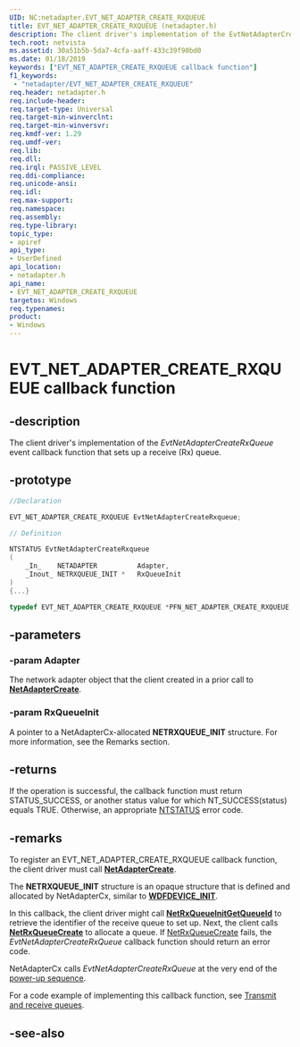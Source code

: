 ```yaml
---
UID: NC:netadapter.EVT_NET_ADAPTER_CREATE_RXQUEUE
title: EVT_NET_ADAPTER_CREATE_RXQUEUE (netadapter.h)
description: The client driver's implementation of the EvtNetAdapterCreateRxQueue event callback function that sets up a receive (Rx) queue.
tech.root: netvista
ms.assetid: 30a51b5b-5da7-4cfa-aaff-433c39f90bd0
ms.date: 01/18/2019
keywords: ["EVT_NET_ADAPTER_CREATE_RXQUEUE callback function"]
f1_keywords:
 - "netadapter/EVT_NET_ADAPTER_CREATE_RXQUEUE"
req.header: netadapter.h
req.include-header:
req.target-type: Universal
req.target-min-winverclnt:
req.target-min-winversvr:
req.kmdf-ver: 1.29
req.umdf-ver:
req.lib:
req.dll:
req.irql: PASSIVE_LEVEL
req.ddi-compliance:
req.unicode-ansi:
req.idl:
req.max-support:
req.namespace:
req.assembly:
req.type-library: 
topic_type: 
- apiref
api_type: 
- UserDefined
api_location:
- netadapter.h
api_name: 
- EVT_NET_ADAPTER_CREATE_RXQUEUE
targetos: Windows
req.typenames: 
product:
- Windows
---
```


# EVT_NET_ADAPTER_CREATE_RXQUEUE callback function


## -description



The client driver's implementation of the *EvtNetAdapterCreateRxQueue* event callback function that sets up a receive (Rx) queue.

## -prototype

```c++
//Declaration

EVT_NET_ADAPTER_CREATE_RXQUEUE EvtNetAdapterCreateRxqueue; 

// Definition

NTSTATUS EvtNetAdapterCreateRxqueue 
(
	_In_    NETADAPTER          Adapter,
	_Inout_ NETRXQUEUE_INIT *   RxQueueInit
)
{...}

typedef EVT_NET_ADAPTER_CREATE_RXQUEUE *PFN_NET_ADAPTER_CREATE_RXQUEUE;
```

## -parameters

### -param Adapter 

The network adapter object that the client created in a prior call to [**NetAdapterCreate**](nf-netadapter-netadaptercreate.md).

### -param RxQueueInit 

A pointer to a NetAdapterCx-allocated **NETRXQUEUE_INIT** structure. For more information, see the Remarks section.


## -returns

If the operation is successful, the callback function must return STATUS_SUCCESS, or another status value for which NT_SUCCESS(status) equals TRUE. Otherwise, an appropriate [NTSTATUS](https://docs.microsoft.com/windows-hardware/drivers/kernel/ntstatus-values) error code.

## -remarks

To register an EVT_NET_ADAPTER_CREATE_RXQUEUE callback function, the client driver must call [**NetAdapterCreate**](nf-netadapter-netadaptercreate.md).

The **NETRXQUEUE_INIT** structure is an opaque structure that is defined and allocated by NetAdapterCx, similar to [**WDFDEVICE_INIT**](https://docs.microsoft.com/windows-hardware/drivers/wdf/wdfdevice_init).

In this callback, the client driver might call [**NetRxQueueInitGetQueueId**](../netrxqueue/nf-netrxqueue-netrxqueueinitgetqueueid.md) to retrieve the identifier of the receive queue to set up. Next, the client calls [**NetRxQueueCreate**](../netrxqueue/nf-netrxqueue-netrxqueuecreate.md) to allocate a queue. If [NetRxQueueCreate](../netrxqueue/nf-netrxqueue-netrxqueuecreate.md) fails, the *EvtNetAdapterCreateRxQueue* callback function should return an error code.

NetAdapterCx calls *EvtNetAdapterCreateRxQueue* at the very end of the [power-up sequence](https://docs.microsoft.com/windows-hardware/drivers/netcx/power-up-sequence-for-a-netadaptercx-client-driver). 

For a code example of implementing this callback function, see [Transmit and receive queues](https://docs.microsoft.com/windows-hardware/drivers/netcx/transmit-and-receive-queues).

## -see-also
